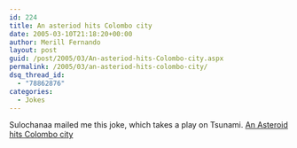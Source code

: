 ```yaml
---
id: 224
title: An asteriod hits Colombo city
date: 2005-03-10T21:18:20+00:00
author: Merill Fernando
layout: post
guid: /post/2005/03/An-asteriod-hits-Colombo-city.aspx
permalink: /2005/03/an-asteriod-hits-colombo-city/
dsq_thread_id:
  - "78862876"
categories:
  - Jokes
---
```

Sulochanaa mailed me this joke, which takes a play on Tsunami.&nbsp;<a href="http://www.merill.net/wp-content/uploads/contentbinary/An_20Asteroid_20hits_20Colombo_20city.doc">An Asteroid hits Colombo city</a>